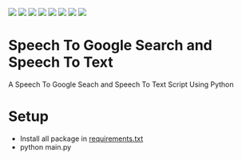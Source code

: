 [![](https://img.shields.io/badge/Powered%20By-Python-blue)](https://python.org)
![](https://img.shields.io/github/repo-size/LyQuid12/speech-to-text?color=light%20green&label=Repo%20Size)
![](https://img.shields.io/github/languages/code-size/LyQuid12/speech-to-text?label=Code%20Size)
[![](https://img.shields.io/github/license/LyQuid12/speech-to-text)](https://github.com/LyQuid12/speech-to-text/blob/dev/LICENSE)
[![](https://img.shields.io/github/stars/LyQuid12/speech-to-text?color=gold&label=Stars)](https://github.com/LyQuid12/speech-to-text/stargazers)
[![](https://img.shields.io/github/forks/LyQuid12/speech-to-text)](https://github.com/LyQuid12/speech-to-text/network/members)
[![](https://img.shields.io/github/issues/LyQuid12/speech-to-text)](https://github.com/LyQuid12/speech-to-text/issues)
![](https://img.shields.io/github/last-commit/LyQuid12/speech-to-text)

# Speech To Google Search and Speech To Text
A Speech To Google Seach and Speech To Text Script Using Python

# Setup
- Install all package in [requirements.txt](https://github.com/LyQuid12/speech-to-text/requirements.txt)
- python main.py
